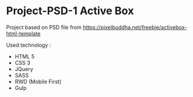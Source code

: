# Project-PSD-1 Active Box

Project based on PSD file from https://pixelbuddha.net/freebie/activebox-html-template

Used technology :
- HTML 5
- CSS 3
- JQuery
- SASS
- RWD (Mobile First)
- Gulp
